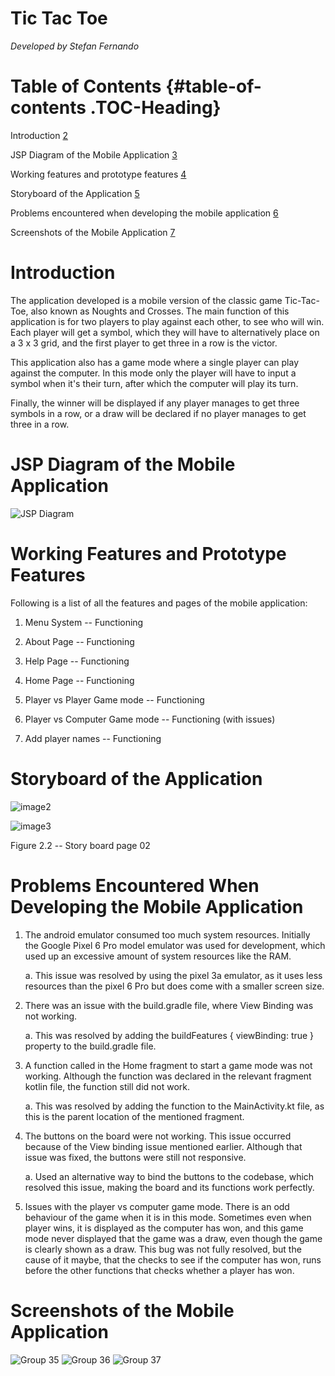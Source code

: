 # Tic Tac Toe
*Developed by Stefan Fernando*

# **Table of Contents** {#table-of-contents .TOC-Heading}

Introduction [2](#introduction)

JSP Diagram of the Mobile Application
[3](#jsp-diagram-of-the-mobile-application)

Working features and prototype features
[4](#working-features-and-prototype-features)

Storyboard of the Application
[5](#storyboard-of-the-application)

Problems encountered when developing the mobile application
[6](#problems-encountered-when-developing-the-mobile-application)

Screenshots of the Mobile Application
[7](#screenshots-of-the-mobile-application)

# Introduction

The application developed is a mobile version of the classic game
Tic-Tac-Toe, also known as Noughts and Crosses. The main function of
this application is for two players to play against each other, to see
who will win. Each player will get a symbol, which they will have to
alternatively place on a 3 x 3 grid, and the first player to get three
in a row is the victor.

This application also has a game mode where a single player can play
against the computer. In this mode only the player will have to input a
symbol when it's their turn, after which the computer will play its
turn.

Finally, the winner will be displayed if any player manages to get three
symbols in a row, or a draw will be declared if no player manages to get
three in a row.

# 

# JSP Diagram of the Mobile Application
![JSP Diagram](https://github.com/stefan-the-great/TictacToeGame/assets/88985961/9ead6c56-17c5-40c5-854b-d661011e7c3b)


# Working Features and Prototype Features

Following is a list of all the features and pages of the mobile
application:

1.  Menu System -- Functioning

2.  About Page -- Functioning

3.  Help Page -- Functioning

4.  Home Page -- Functioning

5.  Player vs Player Game mode -- Functioning

6.  Player vs Computer Game mode -- Functioning (with issues)

7.  Add player names -- Functioning

# Storyboard of the Application

![image2](https://github.com/stefan-the-great/TictacToeGame/assets/88985961/3b955ecc-2ef5-4e6f-9cae-67a76958a17b)

![image3](https://github.com/stefan-the-great/TictacToeGame/assets/88985961/59eff6c1-2808-48eb-b849-ac63815d7ff9)

Figure 2.2 -- Story board page 02

# Problems Encountered When Developing the Mobile Application

1.  The android emulator consumed too much system resources. Initially
    the Google Pixel 6 Pro model emulator was used for development,
    which used up an excessive amount of system resources like the RAM.

    a.  This issue was resolved by using the pixel 3a emulator, as it
        uses less resources than the pixel 6 Pro but does come with a
        smaller screen size.

2.  There was an issue with the build.gradle file, where View Binding
    was not working.

    a.  This was resolved by adding the buildFeatures { viewBinding:
        true } property to the build.gradle file.

3.  A function called in the Home fragment to start a game mode was not
    working. Although the function was declared in the relevant fragment
    kotlin file, the function still did not work.

    a.  This was resolved by adding the function to the MainActivity.kt
        file, as this is the parent location of the mentioned fragment.

4.  The buttons on the board were not working. This issue occurred
    because of the View binding issue mentioned earlier. Although that
    issue was fixed, the buttons were still not responsive.

    a.  Used an alternative way to bind the buttons to the codebase,
        which resolved this issue, making the board and its functions
        work perfectly.

5.  Issues with the player vs computer game mode. There is an odd
    behaviour of the game when it is in this mode. Sometimes even when
    player wins, it is displayed as the computer has won, and this game
    mode never displayed that the game was a draw, even though the game
    is clearly shown as a draw. This bug was not fully resolved, but the
    cause of it maybe, that the checks to see if the computer has won,
    runs before the other functions that checks whether a player has
    won.

# 

# Screenshots of the Mobile Application
![Group 35](https://github.com/stefan-the-great/TictacToeGame/assets/88985961/7adcd8f4-a3ad-4b9b-8f61-3be779bd3774)
![Group 36](https://github.com/stefan-the-great/TictacToeGame/assets/88985961/7ec71f66-4bd0-4942-b478-5403739c7f66)
![Group 37](https://github.com/stefan-the-great/TictacToeGame/assets/88985961/5068f770-66dd-46df-b46e-013582844502)

